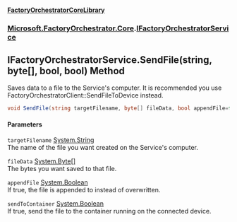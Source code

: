 #### [FactoryOrchestratorCoreLibrary](./FactoryOrchestratorCoreLibrary.md 'FactoryOrchestratorCoreLibrary')
### [Microsoft.FactoryOrchestrator.Core](./Microsoft-FactoryOrchestrator-Core.md 'Microsoft.FactoryOrchestrator.Core').[IFactoryOrchestratorService](./Microsoft-FactoryOrchestrator-Core-IFactoryOrchestratorService.md 'Microsoft.FactoryOrchestrator.Core.IFactoryOrchestratorService')
## IFactoryOrchestratorService.SendFile(string, byte[], bool, bool) Method
Saves data to a file to the Service's computer. It is recommended you use FactoryOrchestratorClient::SendFileToDevice instead.  
```csharp
void SendFile(string targetFilename, byte[] fileData, bool appendFile=false, bool sendToContainer=false);
```
#### Parameters
<a name='Microsoft-FactoryOrchestrator-Core-IFactoryOrchestratorService-SendFile(string_byte--_bool_bool)-targetFilename'></a>
`targetFilename` [System.String](https://docs.microsoft.com/en-us/dotnet/api/System.String 'System.String')  
The name of the file you want created on the Service's computer.  
  
<a name='Microsoft-FactoryOrchestrator-Core-IFactoryOrchestratorService-SendFile(string_byte--_bool_bool)-fileData'></a>
`fileData` [System.Byte](https://docs.microsoft.com/en-us/dotnet/api/System.Byte 'System.Byte')[[]](https://docs.microsoft.com/en-us/dotnet/api/System.Array 'System.Array')  
The bytes you want saved to that file.  
  
<a name='Microsoft-FactoryOrchestrator-Core-IFactoryOrchestratorService-SendFile(string_byte--_bool_bool)-appendFile'></a>
`appendFile` [System.Boolean](https://docs.microsoft.com/en-us/dotnet/api/System.Boolean 'System.Boolean')  
If true, the file is appended to instead of overwritten.  
  
<a name='Microsoft-FactoryOrchestrator-Core-IFactoryOrchestratorService-SendFile(string_byte--_bool_bool)-sendToContainer'></a>
`sendToContainer` [System.Boolean](https://docs.microsoft.com/en-us/dotnet/api/System.Boolean 'System.Boolean')  
If true, send the file to the container running on the connected device.  
  
